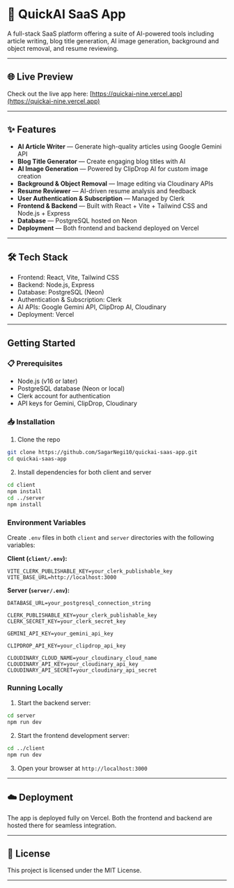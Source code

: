 # 🚀 QuickAI SaaS App

A full-stack SaaS platform offering a suite of AI-powered tools including article writing, blog title generation, AI image generation, background and object removal, and resume reviewing.

---

## 🌐 Live Preview

Check out the live app here: [https://quickai-nine.vercel.app](https://quickai-nine.vercel.app)

---

## ✨ Features

- **AI Article Writer** — Generate high-quality articles using Google Gemini API  
- **Blog Title Generator** — Create engaging blog titles with AI  
- **AI Image Generation** — Powered by ClipDrop AI for custom image creation  
- **Background & Object Removal** — Image editing via Cloudinary APIs  
- **Resume Reviewer** — AI-driven resume analysis and feedback  
- **User Authentication & Subscription** — Managed by Clerk  
- **Frontend & Backend** — Built with React + Vite + Tailwind CSS and Node.js + Express  
- **Database** — PostgreSQL hosted on Neon  
- **Deployment** — Both frontend and backend deployed on Vercel  

---

## 🛠️ Tech Stack

- Frontend: React, Vite, Tailwind CSS  
- Backend: Node.js, Express  
- Database: PostgreSQL (Neon)  
- Authentication & Subscription: Clerk  
- AI APIs: Google Gemini API, ClipDrop AI, Cloudinary  
- Deployment: Vercel  

---

## Getting Started

### 📋 Prerequisites

- Node.js (v16 or later)  
- PostgreSQL database (Neon or local)  
- Clerk account for authentication  
- API keys for Gemini, ClipDrop, Cloudinary  

### 📥 Installation

1. Clone the repo

```bash
git clone https://github.com/SagarNegi10/quickai-saas-app.git
cd quickai-saas-app
```

2. Install dependencies for both client and server

```bash
cd client
npm install
cd ../server
npm install
```

### Environment Variables

Create `.env` files in both `client` and `server` directories with the following variables:

**Client (`client/.env`):**

```env
VITE_CLERK_PUBLISHABLE_KEY=your_clerk_publishable_key
VITE_BASE_URL=http://localhost:3000
```

**Server (`server/.env`):**

```env
DATABASE_URL=your_postgresql_connection_string

CLERK_PUBLISHABLE_KEY=your_clerk_publishable_key
CLERK_SECRET_KEY=your_clerk_secret_key

GEMINI_API_KEY=your_gemini_api_key

CLIPDROP_API_KEY=your_clipdrop_api_key

CLOUDINARY_CLOUD_NAME=your_cloudinary_cloud_name
CLOUDINARY_API_KEY=your_cloudinary_api_key
CLOUDINARY_API_SECRET=your_cloudinary_api_secret
```

### Running Locally

1. Start the backend server:

```bash
cd server
npm run dev
```

2. Start the frontend development server:

```bash
cd ../client
npm run dev
```

3. Open your browser at `http://localhost:3000`

---

## ☁️ Deployment

The app is deployed fully on Vercel. Both the frontend and backend are hosted there for seamless integration.

---

## 📄 License

This project is licensed under the MIT License.

---
